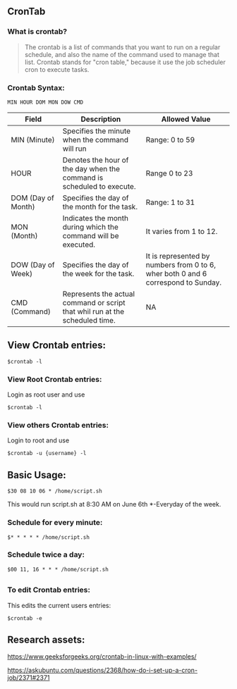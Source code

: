 ## CronTab

### What is crontab?

> The crontab is a list of commands that you want to run on a regular schedule, and also the name of the command used to manage that list.  Crontab stands for "cron table," because it use the job scheduler cron to execute tasks.

### Crontab Syntax:

```MIN HOUR DOM MON DOW CMD```

|Field|Description|Allowed Value|
|----------- | -----------| -----------|
|MIN (Minute) | Specifies the minute when the command will run | Range: 0 to 59 |
|HOUR | Denotes the hour of the day when the command is scheduled to execute. | Range 0 to 23 |
|DOM (Day of Month) | Specifies the day of the month for the task. | Range: 1 to 31 |
|MON (Month) | Indicates the month during which the command will be executed. | It varies from 1 to 12. |
|DOW (Day of Week) | Specifies the day of the week for the task. | It is represented by numbers from 0 to 6, wher both 0 and 6 correspond to Sunday. |
|CMD (Command) | Represents the actual command or script that whil run at the scheduled time. | NA |

##

## View Crontab entries:

```$crontab -l```

### View Root Crontab entries:

Login as root user and use

```$crontab -l```

### View others Crontab entries:

Login to root and use

```$crontab -u {username} -l```

##

## Basic Usage:

```$30 08 10 06 * /home/script.sh```

This would run script.sh at 8:30 AM on June 6th *-Everyday of the week.

### Schedule for every minute:

```$* * * * * /home/script.sh```

### Schedule twice a day:

```$00 11, 16 * * * /home/script.sh```

##

### To edit Crontab entries:

This edits the current users entries:

```$crontab -e```

## Research assets:

https://www.geeksforgeeks.org/crontab-in-linux-with-examples/


https://askubuntu.com/questions/2368/how-do-i-set-up-a-cron-job/2371#2371

